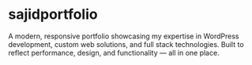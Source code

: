 # sajidportfolio
A modern, responsive portfolio showcasing my expertise in WordPress development, custom web solutions, and full stack technologies. Built to reflect performance, design, and functionality — all in one place.
